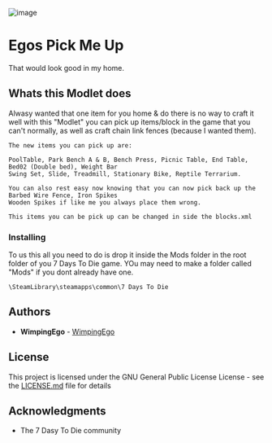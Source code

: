 ![image](https://i.imgur.com/Xnn0x02.png)

# Egos Pick Me Up

That would look good in my home.

## Whats this Modlet does

Alwasy wanted that one item for you home & do there is no way to craft it well with this "Modlet" you can pick up items/block in the game that you can't normally, as well as craft chain link fences (because I wanted them).

```
The new items you can pick up are:

PoolTable, Park Bench A & B, Bench Press, Picnic Table, End Table, Bed02 (Double bed), Weight Bar
Swing Set, Slide, Treadmill, Stationary Bike, Reptile Terrarium.

You can also rest easy now knowing that you can now pick back up the Barbed Wire Fence, Iron Spikes
Wooden Spikes if like me you always place them wrong.

This items you can be pick up can be changed in side the blocks.xml
```

### Installing

To us this all you need to do is drop it inside the Mods folder in the root folder of you 7 Days To Die game.
YOu may need to make a folder called "Mods" if you dont already have one.

```
\SteamLibrary\steamapps\common\7 Days To Die
```
## Authors

* **WimpingEgo** - [WimpingEgo](https://github.com/wimpingego)

## License

This project is licensed under the GNU General Public License License - see the [LICENSE.md](https://github.com/Wimpingego/7-Days-To-Die/blob/master/LICENSE) file for details

## Acknowledgments

* The 7 Dasy To Die community
